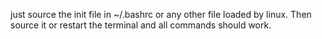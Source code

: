just source the init file in ~/.bashrc or any other file loaded by linux. Then source it or restart the terminal and all commands should work.

